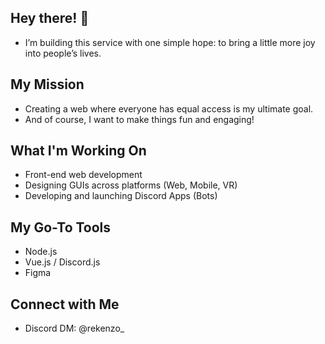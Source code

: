 ## Hey there! 🙌
- I’m building this service with one simple hope: to bring a little more joy into people’s lives.

## My Mission
- Creating a web where everyone has equal access is my ultimate goal.
- And of course, I want to make things fun and engaging!

## What I'm Working On
- Front-end web development
- Designing GUIs across platforms (Web, Mobile, VR)
- Developing and launching Discord Apps (Bots)

## My Go-To Tools
- Node.js
- Vue.js / Discord.js
- Figma

## Connect with Me
- Discord DM: @rekenzo_
